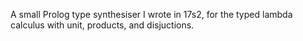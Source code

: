 A small Prolog type synthesiser I wrote in 17s2, for the typed lambda calculus with unit, products, and disjuctions.
